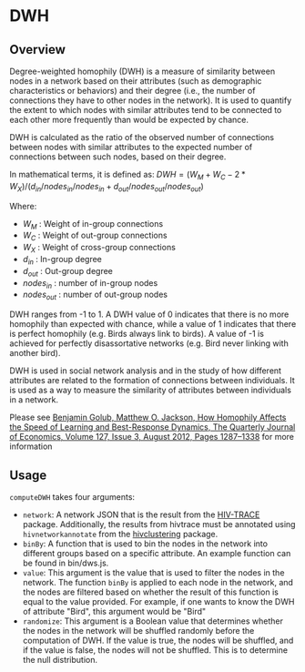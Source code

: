 # DWH

## Overview

Degree-weighted homophily (DWH) is a measure of similarity between nodes in a
network based on their attributes (such as demographic characteristics or
behaviors) and their degree (i.e., the number of connections they have to other
nodes in the network). It is used to quantify the extent to which nodes with
similar attributes tend to be connected to each other more frequently than
would be expected by chance.

DWH is calculated as the ratio of the observed number of connections between
nodes with similar attributes to the expected number of connections between
such nodes, based on their degree.

In mathematical terms, it is defined as:
$DWH = (W_M + W_C - 2*W_X) / (d_{in}/nodes_{in}/nodes_{in} + d_{out}/nodes_{out}/nodes_{out} )$

Where:
* $W_M$ : Weight of in-group connections
* $W_C$ : Weight of out-group connections
* $W_X$ : Weight of cross-group connections
* $d_{in}$ : In-group degree
* $d_{out}$ : Out-group degree
* $nodes_{in}$ : number of in-group nodes
* $nodes_{out}$ : number of out-group nodes

DWH ranges from -1 to 1. A DWH value of 0 indicates that there is no more homophily than expected with chance, while a value of 1
indicates that there is perfect homophily (e.g. Birds always link to birds). A value of -1 is achieved for perfectly disassortative networks (e.g. Bird never linking with another bird). 

DWH is used in social network analysis and in the study of how different
attributes are related to the formation of connections between individuals. It
is used as a way to measure the similarity of attributes between individuals in
a network.

Please see [Benjamin Golub, Matthew O. Jackson, How Homophily Affects the Speed of Learning and Best-Response Dynamics, The Quarterly Journal of Economics, Volume 127, Issue 3, August 2012, Pages 1287–1338](https://academic.oup.com/qje/article-abstract/127/3/1287/1923572) for more information

## Usage

`computeDWH` takes four arguments:

* `network`: A network JSON that is the result from the [HIV-TRACE](https://github.com/veg/hivtrace) package. Additionally, the results from hivtrace must be annotated using `hivnetworkannotate` from the [hivclustering](https://github.com/veg/hivclustering) package.
* `binBy`: A function that is used to bin the nodes in the network into different groups based on a specific attribute. An example function can be found in bin/dws.js.
* `value`: This argument is the value that is used to filter the nodes in the network. The function `binBy` is applied to each node in the network, and the nodes are filtered based on whether the result of this function is equal to the value provided. For example, if one wants to know the DWH of attribute "Bird", this argument would be "Bird"
* `randomize`: This argument is a Boolean value that determines whether the nodes in the network will be shuffled randomly before the computation of DWH. If the value is true, the nodes will be shuffled, and if the value is false, the nodes will not be shuffled. This is to determine the null distribution.


